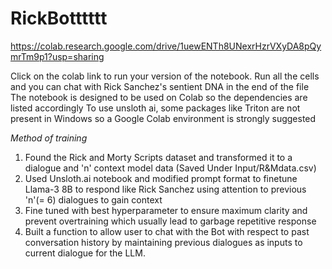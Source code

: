 # RickBotttttt

https://colab.research.google.com/drive/1uewENTh8UNexrHzrVXyDA8pQymrTm9p1?usp=sharing

Click on the colab link to run your version of the notebook.
Run all the cells and you can chat with Rick Sanchez's sentient DNA in the end of the file
The notebook is designed to be used on Colab so the dependencies are listed accordingly
To use unsloth ai, some packages like Triton are not present in Windows so a Google Colab environment is strongly suggested


*Method of training*

1. Found the Rick and Morty Scripts dataset and transformed it to a dialogue and 'n' context model data (Saved Under Input/R&Mdata.csv)
2. Used Unsloth.ai notebook and modified prompt format to finetune Llama-3 8B to respond like Rick Sanchez using attention to previous 'n'(= 6) dialogues to gain context
3. Fine tuned with best hyperparameter to ensure maximum clarity and prevent overtraining which usually lead to garbage repetitive response
4. Built a function to allow user to chat with the Bot with respect to past conversation history by maintaining previous dialogues as inputs to current dialogue for the LLM. 